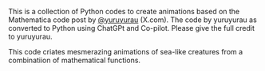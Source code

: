 This is a collection of Python codes to create animations based on the Mathematica 
code post by [@yuruyurau](https://x.com/yuruyurau) (X.com). The code by yuruyurau
as converted to Python using ChatGPt and Co-pilot. Please give the full credit to 
yuruyurau. 

This code  criates mesmerazing animations of  sea-like creatures from a  combinatiion of 
mathematical functions.
